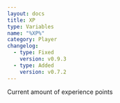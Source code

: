 ```yaml
---
layout: docs
title: XP
type: Variables
name: "%XP%"
category: Player
changelog:
  - type: Fixed
    version: v0.9.3
  - type: Added
    version: v0.7.2
---
```

Current amount of experience points
